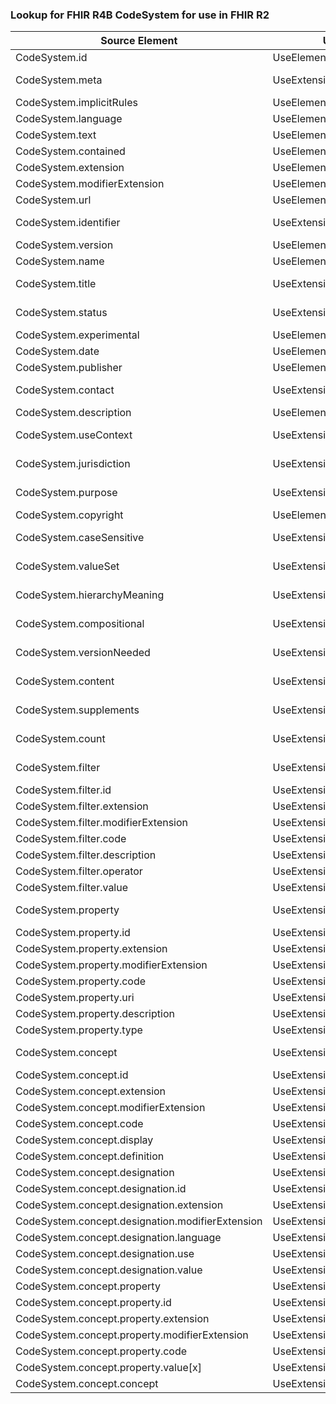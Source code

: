 ### Lookup for FHIR R4B CodeSystem for use in FHIR R2

| Source Element | Usage | Target |
| -------------- | ----- | ------ |
| CodeSystem.id | UseElementRenamed | ValueSet.id |
| CodeSystem.meta | UseExtension | http://hl7.org/fhir/4.3/StructureDefinition/extension-CodeSystem.meta |
| CodeSystem.implicitRules | UseElementRenamed | ValueSet.implicitRules |
| CodeSystem.language | UseElementRenamed | ValueSet.language |
| CodeSystem.text | UseElementRenamed | ValueSet.text |
| CodeSystem.contained | UseElementRenamed | ValueSet.contained |
| CodeSystem.extension | UseElementRenamed | ValueSet.extension |
| CodeSystem.modifierExtension | UseElementRenamed | ValueSet.modifierExtension |
| CodeSystem.url | UseElementRenamed | ValueSet.url |
| CodeSystem.identifier | UseExtension | http://hl7.org/fhir/4.3/StructureDefinition/extension-CodeSystem.identifier |
| CodeSystem.version | UseElementRenamed | ValueSet.version |
| CodeSystem.name | UseElementRenamed | ValueSet.name |
| CodeSystem.title | UseExtension | http://hl7.org/fhir/4.3/StructureDefinition/extension-CodeSystem.title |
| CodeSystem.status | UseExtension | http://hl7.org/fhir/4.3/StructureDefinition/extension-CodeSystem.status |
| CodeSystem.experimental | UseElementRenamed | ValueSet.experimental |
| CodeSystem.date | UseElementRenamed | ValueSet.date |
| CodeSystem.publisher | UseElementRenamed | ValueSet.publisher |
| CodeSystem.contact | UseExtension | http://hl7.org/fhir/4.3/StructureDefinition/extension-CodeSystem.contact |
| CodeSystem.description | UseElementRenamed | ValueSet.description |
| CodeSystem.useContext | UseExtension | http://hl7.org/fhir/4.3/StructureDefinition/extension-CodeSystem.useContext |
| CodeSystem.jurisdiction | UseExtension | http://hl7.org/fhir/4.3/StructureDefinition/extension-CodeSystem.jurisdiction |
| CodeSystem.purpose | UseExtension | http://hl7.org/fhir/4.3/StructureDefinition/extension-CodeSystem.purpose |
| CodeSystem.copyright | UseElementRenamed | ValueSet.copyright |
| CodeSystem.caseSensitive | UseExtension | http://hl7.org/fhir/4.3/StructureDefinition/extension-CodeSystem.caseSensitive |
| CodeSystem.valueSet | UseExtension | http://hl7.org/fhir/4.3/StructureDefinition/extension-CodeSystem.valueSet |
| CodeSystem.hierarchyMeaning | UseExtension | http://hl7.org/fhir/4.3/StructureDefinition/extension-CodeSystem.hierarchyMeaning |
| CodeSystem.compositional | UseExtension | http://hl7.org/fhir/4.3/StructureDefinition/extension-CodeSystem.compositional |
| CodeSystem.versionNeeded | UseExtension | http://hl7.org/fhir/4.3/StructureDefinition/extension-CodeSystem.versionNeeded |
| CodeSystem.content | UseExtension | http://hl7.org/fhir/4.3/StructureDefinition/extension-CodeSystem.content |
| CodeSystem.supplements | UseExtension | http://hl7.org/fhir/4.3/StructureDefinition/extension-CodeSystem.supplements |
| CodeSystem.count | UseExtension | http://hl7.org/fhir/4.3/StructureDefinition/extension-CodeSystem.count |
| CodeSystem.filter | UseExtension | http://hl7.org/fhir/4.3/StructureDefinition/extension-CodeSystem.filter |
| CodeSystem.filter.id | UseExtensionFromAncestor | - |
| CodeSystem.filter.extension | UseExtensionFromAncestor | - |
| CodeSystem.filter.modifierExtension | UseExtensionFromAncestor | - |
| CodeSystem.filter.code | UseExtensionFromAncestor | - |
| CodeSystem.filter.description | UseExtensionFromAncestor | - |
| CodeSystem.filter.operator | UseExtensionFromAncestor | - |
| CodeSystem.filter.value | UseExtensionFromAncestor | - |
| CodeSystem.property | UseExtension | http://hl7.org/fhir/4.3/StructureDefinition/extension-CodeSystem.property |
| CodeSystem.property.id | UseExtensionFromAncestor | - |
| CodeSystem.property.extension | UseExtensionFromAncestor | - |
| CodeSystem.property.modifierExtension | UseExtensionFromAncestor | - |
| CodeSystem.property.code | UseExtensionFromAncestor | - |
| CodeSystem.property.uri | UseExtensionFromAncestor | - |
| CodeSystem.property.description | UseExtensionFromAncestor | - |
| CodeSystem.property.type | UseExtensionFromAncestor | - |
| CodeSystem.concept | UseExtension | http://hl7.org/fhir/4.3/StructureDefinition/extension-CodeSystem.concept |
| CodeSystem.concept.id | UseExtensionFromAncestor | - |
| CodeSystem.concept.extension | UseExtensionFromAncestor | - |
| CodeSystem.concept.modifierExtension | UseExtensionFromAncestor | - |
| CodeSystem.concept.code | UseExtensionFromAncestor | - |
| CodeSystem.concept.display | UseExtensionFromAncestor | - |
| CodeSystem.concept.definition | UseExtensionFromAncestor | - |
| CodeSystem.concept.designation | UseExtensionFromAncestor | - |
| CodeSystem.concept.designation.id | UseExtensionFromAncestor | - |
| CodeSystem.concept.designation.extension | UseExtensionFromAncestor | - |
| CodeSystem.concept.designation.modifierExtension | UseExtensionFromAncestor | - |
| CodeSystem.concept.designation.language | UseExtensionFromAncestor | - |
| CodeSystem.concept.designation.use | UseExtensionFromAncestor | - |
| CodeSystem.concept.designation.value | UseExtensionFromAncestor | - |
| CodeSystem.concept.property | UseExtensionFromAncestor | - |
| CodeSystem.concept.property.id | UseExtensionFromAncestor | - |
| CodeSystem.concept.property.extension | UseExtensionFromAncestor | - |
| CodeSystem.concept.property.modifierExtension | UseExtensionFromAncestor | - |
| CodeSystem.concept.property.code | UseExtensionFromAncestor | - |
| CodeSystem.concept.property.value[x] | UseExtensionFromAncestor | - |
| CodeSystem.concept.concept | UseExtensionFromAncestor | - |
